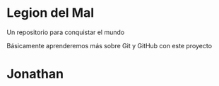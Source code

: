 # Legion del Mal
Un repositorio para conquistar el mundo

Básicamente aprenderemos más sobre Git y GitHub con este proyecto


# Jonathan